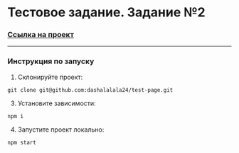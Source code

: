 # Тестовое задание. Задание №2

### [Ссылка на проект](https://dashalalala24.github.io/test-page)
___
### Инструкция по запуску

1. Склонируйте проект:

```shell
git clone git@github.com:dashalalala24/test-page.git

```

3. Установите зависимости:

```shell
npm i
```

4. Запустите проект локально:

        
````shell
npm start
````
